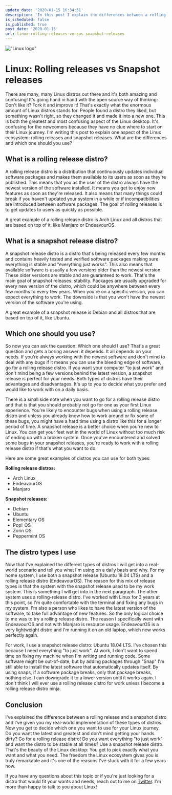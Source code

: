 ```yaml
---
update_date: '2020-01-15 16:34:51'
description: 'In this post I explain the differences between a rolling release and a snapshot release distro. This post is aimed at people that are just starting out with Linux of want to explore and make the switch to Linux.'
is_scheduled: false
is_published: true
post_date: '2020-01-15'
url: linux-rolling-releases-versus-snapshot-releases
---
```


!["Linux logo"](/images/articles/linux-logo.jpg)
# Linux: Rolling releases vs Snapshot releases
There are many, many Linux distros out there and it's both amazing and confusing! It's going hand in hand with the open source way of thinking: Don't like it? Fork it and improve it! That's exactly what the enormous amount of Linux distros stands for. People found a distro they liked, but something wasn't right, so they changed it and made it into a new one. This is both the greatest and most confusing aspect of the Linux desktop. It's confusing for the newcomers because they have no clue where to start on their Linux journey. I'm writing this post to explain one aspect of the Linux ecosystem: rolling releases and snapshot releases. What are the differences and which one should you use?

## What is a rolling release distro?
A rolling release distro is a distribution that continuously updates individual software packages and makes them available to its users as soon as they're published. This means that you as the user of the distro always have the newest version of the software installed. It means you get to enjoy new features as soon as they're released. It also means that many things could break if you haven't updated your system in a while or if incompatibilities are introduced between software packages. The goal of rolling releases is to get updates to users as quickly as possible.

A great example of a rolling release distro is Arch Linux and all distros that are based on top of it, like Manjaro or EndeavourOS.

## What is a snapshot release distro?
A snapshot release distro is a distro that's being released every few months and contains heavily tested and verified software packages making sure everything is stable and "everything just works". This also means that available software is usually a few versions older than the newest version. These older versions are stable and are guaranteed to work. That's the main goal of snapshot releases: stability. Packages are usually upgraded for every new version of the distro, which could be anywhere between every few months to every few years. When you're on a specific version, you can expect everything to work. The downside is that you won't have the newest version of the software you're using.

A great example of a snapshot release is Debian and all distros that are based on top of it, like Ubuntu.

## Which one should you use?
So now you can ask the question: Which one should I use? That's a great question and gets a boring answer: it depends. It all depends on your needs. If you're always working with the newest software and don't mind to deal with any bugs if it means you can use the bleeding edge of software, go for a rolling release distro. If you want your computer "to just work" and don't mind being a few versions behind the latest version, a snapshot release is perfect for your needs. Both types of distros have their advantages and disadvantages. It's up to you to decide what you prefer and would like to work with on a daily basis. 

There is a small side note when you want to go for a rolling release distro and that is that you should probably not go for one as your first Linux experience. You're likely to encounter bugs when using a rolling release distro and unless you already know how to work around or fix some of these bugs, you might have a hard time using a distro like this for a longer period of time. A snapshot release is a better choice when you're new to Linux. You can get your feet wet in the world of Linux without too much risk of ending up with a broken system. Once you've encountered and solved some bugs in your snapshot releases, you're ready to work with a rolling release distro if that's what you want to do.

Here are some great examples of distros you can use for both types:

**Rolling release distros:**
- Arch Linux
- EndeavourOS
- Manjaro

**Snapshot releases:**
- Debian
- Ubuntu
- Elementary OS
- Pop!_OS
- Zorin OS
- Peppermint OS

## The distro types I use
Now that I've explained the different types of distros I will get into a real-world scenario and tell you what I'm using on a daily basis and why. For my home system, I use both a snapshot release (Ubuntu 18.04 LTS) and a rolling release distro (EndeavourOS). The reason for this mix of release types is that the system with the snapshot release used to be my work system. This is something I will get into in the next paragraph. The other system uses a rolling-release distro. I've worked with Linux for 3 years at this point, so I'm quite comfortable with the terminal and fixing any bugs in my system. I'm also a person who likes to have the latest version of the software, to take full advantage of new features. So the only logical choice to me was to try a rolling release distro. The reason I specifically went with EndeavourOS and not with Manjaro is resource usage. EndeavourOS is a very lightweight distro and I'm running it on an old laptop, which now works perfectly again.

For work, I use a snapshot release distro: Ubuntu 18.04 LTS. I've chosen this because I need everything "to just work". At work, I don't want to spend time on fixing my machine when I'm writing and running code. Some software might be out-of-date, but by adding packages through "Snap" I'm still able to install the latest software that automatically updates itself. By using snaps, if a software package breaks, only that package breaks, nothing else. I can downgrade it to a lower version until it works again. I don't think I will ever use a rolling release distro for work unless I become a rolling release distro ninja. 

## Conclusion
I've explained the difference between a rolling release and a snapshot distro and I've given you my real-world implementation of these types of distros. Now you get to decide which one you want to use for your Linux journey. Do you want the latest and greatest and don't mind getting your hands dirty? Go for a rolling release distro! Do you want everything "to just work" and want the distro to be stable at all times? Use a snapshot release distro. That's the beauty of the Linux desktop: You get to pick exactly what you want and what you need. The freedom the Linux ecosystem gives you is truly remarkable and it's one of the reasons I've stuck with it for a few years now.

If you have any questions about this topic or if you're just looking for a distro that would fit your wants and needs, reach out to me on [Twitter](https://twitter.com/RJElsinga). I'm more than happy to talk to you about Linux!